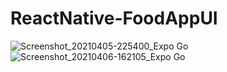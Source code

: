 # ReactNative-FoodAppUI

![Screenshot_20210405-225400_Expo Go](https://user-images.githubusercontent.com/63144534/113603992-79d89600-9666-11eb-89d2-584e1c4f237e.jpg)
![Screenshot_20210406-162105_Expo Go](https://user-images.githubusercontent.com/63144534/113697925-b4d5da80-96f5-11eb-8c7c-02e354f3512c.jpg)
